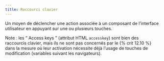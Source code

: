 ```yaml
---
title: Raccourci clavier 
---
```


Un moyen de déclencher une action associée à un composant de l’interface
utilisateur en appuyant sur une ou plusieurs touches.

Note : les “ Access keys ” (attribut HTML `accesskey`) sont bien des
raccourcis clavier, mais ils ne sont pas concernés par le {% crit 12.10 %} dans la mesure où leur activation nécessite déjà l’usage de touches de
modification (variables suivant les navigateurs).

